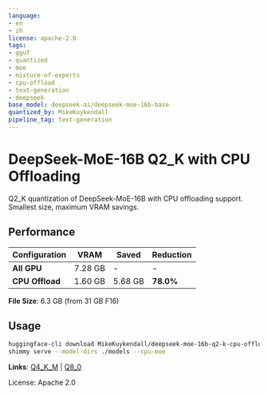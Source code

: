 ```yaml
---
language:
- en
- zh
license: apache-2.0
tags:
- gguf
- quantized
- moe
- mixture-of-experts
- cpu-offload
- text-generation
- deepseek
base_model: deepseek-ai/deepseek-moe-16b-base
quantized_by: MikeKuykendall
pipeline_tag: text-generation
---
```


# DeepSeek-MoE-16B Q2_K with CPU Offloading

Q2_K quantization of DeepSeek-MoE-16B with CPU offloading support. Smallest size, maximum VRAM savings.

## Performance

| Configuration | VRAM | Saved | Reduction |
|--------------|------|-------|-----------|
| **All GPU** | 7.28 GB | - | - |
| **CPU Offload** | 1.60 GB | 5.68 GB | **78.0%** |

**File Size**: 6.3 GB (from 31 GB F16)

## Usage

```bash
huggingface-cli download MikeKuykendall/deepseek-moe-16b-q2-k-cpu-offload-gguf
shimmy serve --model-dirs ./models --cpu-moe
```

**Links**: [Q4_K_M](../deepseek-moe-16b-q4-k-m-cpu-offload-gguf) | [Q8_0](../deepseek-moe-16b-q8-0-cpu-offload-gguf)

License: Apache 2.0

